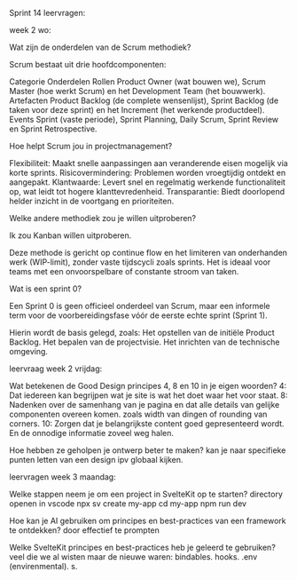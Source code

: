 Sprint 14 leervragen:

week 2 wo:

Wat zijn de onderdelen van de Scrum methodiek?

Scrum bestaat uit drie hoofdcomponenten:

Categorie	Onderdelen
Rollen	Product Owner (wat bouwen we), Scrum Master (hoe werkt Scrum) en het Development Team (het bouwwerk).
Artefacten	Product Backlog (de complete wensenlijst), Sprint Backlog (de taken voor deze sprint) en het Increment (het werkende productdeel).
Events	Sprint (vaste periode), Sprint Planning, Daily Scrum, Sprint Review en Sprint Retrospective.

Hoe helpt Scrum jou in projectmanagement?

Flexibiliteit: Maakt snelle aanpassingen aan veranderende eisen mogelijk via korte sprints.
Risicovermindering: Problemen worden vroegtijdig ontdekt en aangepakt.
Klantwaarde: Levert snel en regelmatig werkende functionaliteit op, wat leidt tot hogere klanttevredenheid.
Transparantie: Biedt doorlopend helder inzicht in de voortgang en prioriteiten.

Welke andere methodiek zou je willen uitproberen?

Ik zou Kanban willen uitproberen.

Deze methode is gericht op continue flow en het limiteren van onderhanden werk (WIP-limit), zonder vaste tijdscycli zoals sprints. Het is ideaal voor teams met een onvoorspelbare of constante stroom van taken.


Wat is een sprint 0?

Een Sprint 0 is geen officieel onderdeel van Scrum, maar een informele term voor de voorbereidingsfase vóór de eerste echte sprint (Sprint 1).

Hierin wordt de basis gelegd, zoals:
Het opstellen van de initiële Product Backlog.
Het bepalen van de projectvisie.
Het inrichten van de technische omgeving.

leervraag week 2 vrijdag:

Wat betekenen de Good Design principes 4, 8 en 10 in je eigen woorden?
4: Dat iedereen kan begrijpen wat je site is wat het doet waar het voor staat. 
8: Nadenken over de samenhang van je pagina en dat alle details van gelijke componenten overeen komen. zoals width van dingen of rounding van corners.
10: Zorgen dat je belangrijkste content goed gepresenteerd wordt. En de onnodige informatie zoveel weg halen.

Hoe hebben ze geholpen je ontwerp beter te maken?
kan je naar specifieke punten letten van een design ipv globaal kijken.

leervragen week 3 maandag:

Welke stappen neem je om een project in SvelteKit op te starten?
directory openen in vscode 
npx sv create my-app
cd my-app
npm run dev

Hoe kan je AI gebruiken om principes en best-practices van een framework te ontdekken?
door effectief te prompten

Welke SvelteKit principes en best-practices heb je geleerd te gebruiken?
veel die we al wisten maar de nieuwe waren:
bindables.
hooks.
.env (envirenmental).
<slot>s.
